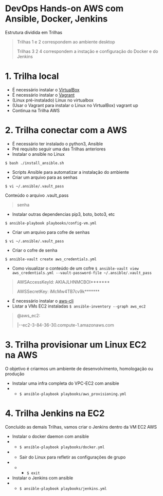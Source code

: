# DevOps Hands-on AWS com Ansible, Docker, Jenkins
Estrutura dividida em Trilhas
> Trilhas 1 e 2 correspondem ao ambiente desktop
>
> Trilhas 3 2 4 correspondem a instação e configuração do Docker e do Jenkins

# 1. Trilha local
* É necessário instalar o [VirtualBox](http://virtualbox.org/)
* É necessário instalar o [Vagrant](http://vagrantup.com/)
* (Linux pré-instalado) Linux no virtualbox
* (Usar o Vagrant para instalar o Linux no VirtualBox) vagrant up
* Continua na Trilha AWS

# 2. Trilha conectar com a AWS
* É necessário ter instalado o python3, Ansible
* Pré requisito seguir uma das Trilhas anteriores
* Instalar o ansible no Linux

`$ bash ./install_ansible.sh`
* Scripts Ansible para automatizar a instalação do ambiente
* Criar um arquivo para as senhas

`$ vi ~/.ansible/.vault_pass`

Conteúdo o arquivo .vault_pass
> senha

* Instalar outras dependencias pip3, boto, boto3, etc

`$ ansible-playbook playbooks/config-vm.yml`

* Criar um arquivo para cofre de senhas

`$ vi ~/.ansible/.vault_pass`

* Criar o cofre de senha

`$ ansible-vault create aws_credentials.yml`
* Como visualizar o conteúdo de um cofre
`$ ansible-vault view aws_credentials.yml --vault-password-file ~/.ansible/.vault_pass`
> AWSAccessKeyId: AKIAJLHNMCBOI*******
>
> AWSSecretKey: iMcMw4TB7cv9k*******
* É necessário instalar o [aws-cli](https://docs.aws.amazon.com/pt_br/cli/latest/userguide/cli-chap-install.html)
* Listar a VMs EC2 instaladas
`$ ansible-inventory --graph aws_ec2`
> @aws_ec2:
>
>   |--ec2-3-84-36-30.compute-1.amazonaws.com

# 3. Trilha provisionar um Linux EC2 na AWS
O objetivo é criarmos um ambiente de desenvolvimento, homologação ou produção
* Instalar uma infra completa do VPC-EC2 com ansible
* * `$ ansible-playbook playbooks/aws_provisioning.yml`


# 4. Trilha Jenkins na EC2
Concluído as demais Trilhas, vamos criar o Jenkins dentro da VM EC2 AWS
* Instalar o docker daemon com ansible
* * `$ ansible-playbook playbooks/docker.yml`
* * Sair do Linux para refletir as configurações de grupo
* * * `$ exit`
* Instalar o Jenkins com ansible
* * `$ ansible-playbook playbooks/jenkins.yml`

